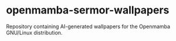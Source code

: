 # openmamba-sermor-wallpapers
Repository containing AI-generated wallpapers for the Openmamba GNU/Linux distribution.
